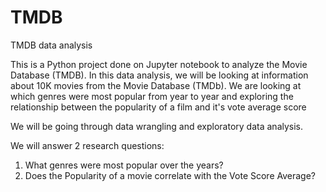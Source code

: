 # TMDB
TMDB data analysis

This is a Python project done on Jupyter notebook to analyze the Movie Database (TMDB).
In this data analysis, we will be looking at information about 10K movies from the Movie Database (TMDb). We are looking at which genres were most popular from year to year and exploring the relationship between the popularity of a film and it's vote average score

We will be going through data wrangling and exploratory data analysis.

We will answer 2 research questions:
1) What genres were most popular over the years?
2) Does the Popularity of a movie correlate with the Vote Score Average?
